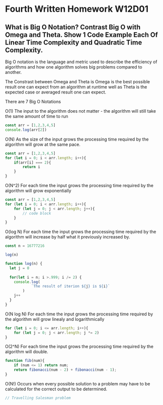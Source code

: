 <h1>Fourth Written Homework W12D01</h1>
<h2>What is Big O Notation? Contrast Big O with Omega and Theta. Show 1 Code Example Each Of Linear Time Complexity and Quadratic Time Complexity.</h2>

Big O notation is the language and metric used to describe the efficiency of algorithms and how one algorithm solves big problems compared to another.

The Constrast between Omega and Theta is Omega is the best possible result one can expect from an algorithm at runtime well as Theta is the expected case or averaged result one can expect.

There are 7 Big O Notations

O(1)
The input to the algorithm does not matter - the algorithm will still take the same amount of time to run
```js
const arr = [1,2,3,4,5]
console.log(arr[2])
```

O(N)
As the size of the input grows the processing time required by the algorithm will grow at the same pace.
```js
const arr = [1,2,3,4,5]
for (let i = 0; i < arr.length; i++){
    if(arr[i] === 2){
        return i
    }
}
```

O(N^2)
For each time the input grows the processing time required by the algorithm will grow exponentially
```js
const arr = [1,2,3,4,5]
for (let i = 0; i < arr.length; i++){
    for (let j = 0; j < arr.length; j++){
        // code block
    }
}

```

O(log N)
For each time the input grows the processing time required by the algorithm will increase by half what it previously increased by.
```js
const n = 16777216

log(n)

function log(n) {
  let j = 0
  
  for(let i = n; i >.999; i /= 2) {
    console.log(
			`The result of iterion ${j} is ${i}`
		)
    j++
  }
}
```

O(N log N)
For each time the input grows the processing time required by the algorithm will grow linealy and logarithmically
```js
for (let i = 0; i <= arr.length; i++){
    for (let j = 0; j < arr.length; j *= 2)
}
```

O(2^N)
For each time the input grows the processing time required by the algorithm will double. 
```js
function fib(num){
    if (num <= 1) return num;
    return fibonacci(num - 2) + fibonacci(num - 1);
}
```

O(N!)
Occurs when every possible solution to a problem may have to be calculated for the correct output to be determined.
```js
// Travelling Salesman problem
```
